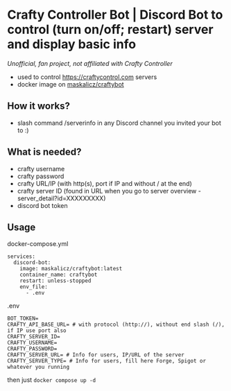 # Crafty Controller Bot | Discord Bot to control (turn on/off; restart) server and display basic info
*Unofficial, fan project, not affiliated with Crafty Controller*

- used to control https://craftycontrol.com servers
- docker image on [maskalicz/craftybot](https://hub.docker.com/r/maskalicz/craftybot)

## How it works?
- slash command /serverinfo in any Discord channel you invited your bot to :)
  
## What is needed?
- crafty username
- crafty password
- crafty URL/IP (with http(s), port if IP and without / at the end)
- crafty server ID (found in URL when you go to server overview - server_detail?id=XXXXXXXXX)
- discord bot token

## Usage
docker-compose.yml
```
services:
  discord-bot:
    image: maskalicz/craftybot:latest
    container_name: craftybot
    restart: unless-stopped
    env_file:
      - .env
```
.env
```
BOT_TOKEN=
CRAFTY_API_BASE_URL= # with protocol (http://), without end slash (/), if IP use port also
CRAFTY_SERVER_ID=
CRAFTY_USERNAME=
CRAFTY_PASSWORD=
CRAFTY_SERVER_URL= # Info for users, IP/URL of the server
CRAFTY_SERVER_TYPE= # Info for users, fill here Forge, Spigot or whatever you running
```

then just ``docker compose up -d``
